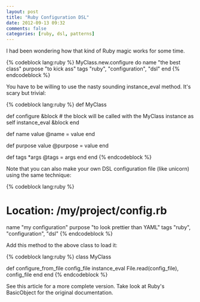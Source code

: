 ```yaml
---
layout: post
title: "Ruby Configuration DSL"
date: 2012-09-13 09:32
comments: false
categories: [ruby, dsl, patterns]
---
```


I had been wondering how that kind of Ruby magic works for some time.

{% codeblock lang:ruby %}
MyClass.new.configure do
  name "the best class"
  purpose "to kick ass"
  tags "ruby", "configuration", "dsl"
end
{% endcodeblock %}

<!--more-->

You have to be willing to use the nasty sounding instance_eval method. It's scary but trivial:

{% codeblock lang:ruby %}
def MyClass
 
  def configure &block
    # the block will be called with the MyClass instance as self
    instance_eval &block
  end
 
  def name value
    @name = value
  end
 
  def purpose value
    @purpose = value
  end
 
  def tags *args
    @tags = args
  end
end
{% endcodeblock %}

Note that you can also make your own DSL configuration file (like unicorn) using the same technique:

{% codeblock lang:ruby %}
# Location: /my/project/config.rb
 
name "my configuration"
purpose "to look prettier than YAML"
tags "ruby", "configuration", "dsl"
{% endcodeblock %}

Add this method to the above class to load it:

{% codeblock lang:ruby %}
class MyClass
 
  def configure_from_file config_file
    instance_eval File.read(config_file), config_file
  end
end
{% endcodeblock %}

See this article for a more complete version. Take look at Ruby's BasicObject for the original documentation.
